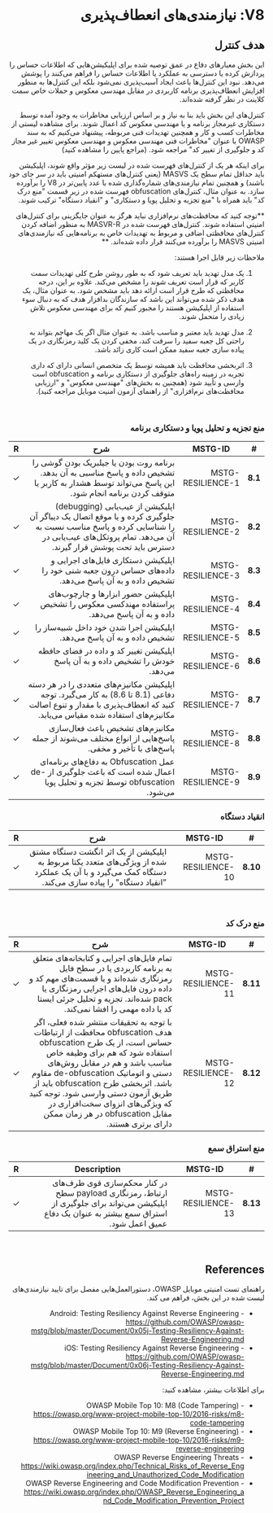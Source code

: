 <div dir="rtl" markdown="1">

# V8: نیازمندی‌های انعطاف‌پذیری

## هدف کنترل

این بخش معیارهای دفاع در عمق توصیه شده برای اپلیکیشن‌هایی که اطلاعات حساس را پردازش کرده یا دسترسی به عملکرد یا اطلاعات حساس را فراهم می‌کنند را پوشش می‌دهد. نبود این کنترل‌ها باعث ایجاد آسیب‌پذیری نمی‌شود بلکه این کنترل‌ها به منظور افزایش انعطاف‌پذیری برنامه کاربردی در مقابل مهندسی معکوس و حملات خاص سمت کلاینت در نظر گرفته شده‌اند.

کنترل‌های این بخش باید بنا به نیاز و بر اساس ارزیابی مخاطرات به وجود آمده توسط دستکاری غیرمجاز برنامه و یا مهندسی معکوس کد اعمال شوند. برای مشاهده لیستی از مخاطرات کسب و کار و همچنین تهدیدات فنی مربوطه، پیشنهاد می‌کنیم که به سند OWASP با عنوان "مخاطرات فنی مهندسی معکوس و مهندسی معکوس تغییر غیر مجاز کد و جلوگیری از تغییر کد" مراجعه شود. (مراجع پایین را مشاهده کنید) 

برای اینکه هر یک از کنترل‌های فهرست شده در لیست زیر مؤثر واقع شوند، اپلیکیشن باید حداقل تمام سطح یک MASVS  (یعنی کنترل‌های مستهکم امنیتی باید در سر جای خود باشند) و همچنین تمام نیازمندی‌های شماره‌گذاری شده با عدد پایین‌تر در V8 را برآورده سازد. به عنوان مثال، کنترل‌های obfuscation فهرست شده در زیر قسمت "منع درک کد" باید همراه با "منع تجزیه و تحلیل پویا و دستکاری" و "انقیاد دستگاه" ترکیب شوند.

**توجه کنید که محافظت‌های نرم‌افزاری نباید هرگز به عنوان جایگزینی برای کنترل‌های امنیتی استفاده شوند. کنترل‌های فهرست شده در MASVR-R به منظور اضافه کردن کنترل‌های محافظتی اضافی و مربوط به تهدیدات خاص به برنامه‌هایی که نیازمندی‌های امنیتی MASVS را برآورده می‌کنند قرار داده شده‌اند. **

ملاحظات زیر قابل اجرا هستند:

1. یک مدل تهدید باید تعریف شود  که به طور روشن طرح کلی تهدیدات سمت کاربر که قرار است تعریف شوند را مشخص می‌کند. علاوه بر این، درجه محافظتی که طرح قرار است ارائه دهد باید مشخص شود. به عنوان مثال، یک هدف ذکر شده می‌تواند این باشد که سازندگان بدافزار هدف که به دنبال سوء استفاده از اپلیکیشن هستند را مجبور کنیم که برای مهندسی معکوس تلاش زیادی را متحمل شوند.

2. مدل تهدید باید معتبر و مناسب باشد. به عنوان مثال اگر یک مهاجم بتواند به راحتی کل جعبه سفید را سرقت کند، مخفی کردن یک کلید رمزنگاری در یک پیاده سازی جعبه سفید ممکن است کاری زائد باشد.

3. اثربخشی محافظت باید همیشه توسط یک متخصص انسانی دارای که داری تجربه در زمینه راه‌های جلوگیری از دستکاری برنامه و obfuscation است وارسی و تأیید شود (همچنین به بخش‌های "مهندسی معکوس" و "ارزیابی محافظت‌های نرم‌افزاری" از راهنمای آزمون امنیت موبایل مراجعه کنید).

<div style="page-break-after: always; visibility: hidden">
\pagebreak
</div>

### منع تجزیه و تحلیل پویا و دستکاری برنامه

| # | MSTG-ID | شرح | R |
| -- | -------- | ---------------------- | - |
| **8.1** | MSTG-RESILIENCE-1 | برنامه روت بودن یا جیلبریک بودن گوشی را تشخیص داده و پاسخ مناسبی به آن بدهد. این پاسخ می‌تواند توسط هشدار به کاربر یا متوقف کردن برنامه انجام شود. | ✓ |
| **8.2** | MSTG-RESILIENCE-2 | اپلیکیشن از عیب‌یابی (debugging) جلوگیری کرده و یا موقع اتصال یک دیباگر آن را شناسایی کرده و پاسخ مناسب نسبت به آن می‌دهد.  تمام پروتکل‌های عیب‌یابی در دسترس باید تحت پوشش قرار گیرند. | ✓ |
| **8.3** | MSTG-RESILIENCE-3 | اپلیکیشن دستکاری فایل‌های اجرایی و داده‌های حساس درون جعبه شنی خود را تشخیص داده و به آن پاسخ می‌دهد. | ✓ |
| **8.4** | MSTG-RESILIENCE-4 | اپلیکیشن حضور ابزارها و چارچوب‌های پراستفاده مهندکسی معکوس را تشخیص داده و به آن پاسخ می‌دهد.| ✓ |
| **8.5** | MSTG-RESILIENCE-5 | اپلیکیشن اجرا شدن خود داخل شبیه‌ساز را تشخیص داده و به آن پاسخ می‌دهد.  | ✓ |
| **8.6** | MSTG-RESILIENCE-6 | اپلیکیشن تغییر کد و داده در فضای حافظه خودش را تشخیص داده و به آن پاسخ می‌دهد. | ✓ |
| **8.7** | MSTG-RESILIENCE-7 | اپلیکیشن مکانیزم‌های متعددی را در هر دسته دفاعی (8.1 تا 8.6) به کار می‌گیرد. توجه کنید که انعطاف‌پذیری با مقدار و تنوع اصالت مکانیزم‌های استفاده شده مقیاس می‌یابد. | ✓ |
| **8.8** | MSTG-RESILIENCE-8 | مکانیزم‌های تشخیص باعث فعال‌سازی پاسخ‌هایی از انواع مختلف می‌شوند از جمله پاسخ‌های با تأخیر و مخفی. | ✓ |
| **8.9** | MSTG-RESILIENCE-9 | عمل Obfuscation به دفاع‌های برنامه‌ای اعمال شده است که باعث جلوگیری از de-obfuscation توسط تجزیه و تحلیل پویا می‌شود.  | ✓ |

### انقیاد دستگاه

| # | MSTG-ID | شرح | R |
| -- | -------- | ---------------------- | - |
| **8.10** | MSTG-RESILIENCE-10 | اپلیکیشن از یک اثر انگشت دستگاه مشتق شده از ویژگی‌های متعدد یکتا مربوط به دستگاه کمک می‌گیرد و با آن یک عملکرد "انقیاد دستگاه" را پیاده سازی می‌کند. | ✓ |

<div style="page-break-after: always; visibility: hidden">
\pagebreak
</div>

### منع درک کد

| # | MSTG-ID | شرح | R |
| -- | -------- | ---------------------- | - |
| **8.11** | MSTG-RESILIENCE-11 |تمام فایل‌های اجرایی و کتابخانه‌های متعلق به برنامه کاربردی یا در سطح فایل رمزنگاری شده‌اند و یا قسمت‌های مهم کد و داده درون فایل‌های اجرایی رمزنگاری یا pack شده‌اند. تجزیه و تحلیل جرئی ایستا کد یا داده مهمی را افشا نمی‌کند. | ✓ |
| **8.12** | MSTG-RESILIENCE-12 | با توجه به تحقیقات منتشر شده فعلی، اگر هدف obfuscation محافظت از ارتباطات حساس است، از یک طرح obfuscation استفاده شود که هم برای وظیفه خاص مناسب باشد و هم در مقابل روش‌های دستی و اتوماتیک de-obfuscation مقاوم باشد. اثربخشی طرح obfuscation باید از طریق آزمون دستی وارسی شود. توجه کنید که ویژگی‌های انزوای سخت‌افزاری در مقابل obfuscation در هر زمان ممکن دارای برتری هستند.  | ✓ |

### منع استراق سمع

| # | MSTG-ID | Description | R |
| -- | -------- | ---------------------- | - |
| **8.13** | MSTG-RESILIENCE-13 | در کنار محکم‌سازی قوی طرف‌های ارتباط، رمزنگاری payload سطح اپلیکیشن می‌تواند برای جلوگیری از استراق سمع بیشتر به عنوان یک دفاع عمیق اعمل شود. | ✓ |

<div style="page-break-after: always; visibility: hidden">
\pagebreak
</div>

## References

راهنمای تست امنیتی موبایل OWASP، دستورالعمل‌هایی مفصل برای تایید نیازمندی‌های لیست شده در این بخش، فراهم می کند.

- Android: Testing Resiliency Against Reverse Engineering - <https://github.com/OWASP/owasp-mstg/blob/master/Document/0x05j-Testing-Resiliency-Against-Reverse-Engineering.md>
- iOS: Testing Resiliency Against Reverse Engineering - <https://github.com/OWASP/owasp-mstg/blob/master/Document/0x06j-Testing-Resiliency-Against-Reverse-Engineering.md>

برای اطلاعات بیشتر، مشاهده کنید:

- OWASP Mobile Top 10: M8 (Code Tampering) - <https://owasp.org/www-project-mobile-top-10/2016-risks/m8-code-tampering>
- OWASP Mobile Top 10: M9 (Reverse Engineering) - <https://owasp.org/www-project-mobile-top-10/2016-risks/m9-reverse-engineering>
- OWASP Reverse Engineering Threats - <https://wiki.owasp.org/index.php/Technical_Risks_of_Reverse_Engineering_and_Unauthorized_Code_Modification>
- OWASP Reverse Engineering and Code Modification Prevention - <https://wiki.owasp.org/index.php/OWASP_Reverse_Engineering_and_Code_Modification_Prevention_Project>

</div>
